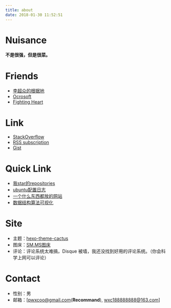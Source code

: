 ```yaml
---
title: about
date: 2018-01-30 11:52:51
---
```


# Nuisance
**不是很强，但是很菜。**

# Friends
- [李超众的根据地](https://www.licz.site/)
- [Ocrosoft](https://www.ocrosoft.com/)
- [Fighting Heart](http://www.cnblogs.com/zufezzt/)

# Link
- [StackOverflow](https://stackoverflow.com/users/9936763/pwxcoo?tab=profile)
- [RSS subscription](https://blog.pwxcoo.com/atom)
- [Gist](https://gist.github.com/pwxcoo)

# Quick Link
- [我star的repositories](/2018/05/01/charming-star-repositories/)
- [ubuntu配置日志](/2018/01/04/ubuntu%E9%85%8D%E7%BD%AE%E6%97%A5%E5%BF%97/)
- [一个什么东西都放的网站](https://www.pwxcoo.com/)
- [数据结构算法可视化](https://www.cs.usfca.edu/~galles/visualization/Algorithms.html)

# Site
- 主题：[hexo-theme-cactus](https://github.com/probberechts/hexo-theme-cactus)
- 图床：[SM.MS图床](https://sm.ms/)
- 评论：评论系统太难搞，Disque 被墙，我还没找到好用的评论系统。（你会科学上网可以评论）

# Contact
- 性别：男
- 邮箱：[[pwxcoo@gmail.com](mailto:pwxcoo@gmail.com)(**Recommand**), [wxc188888888@163.com](mailto:wxc188888888@163.com)]

